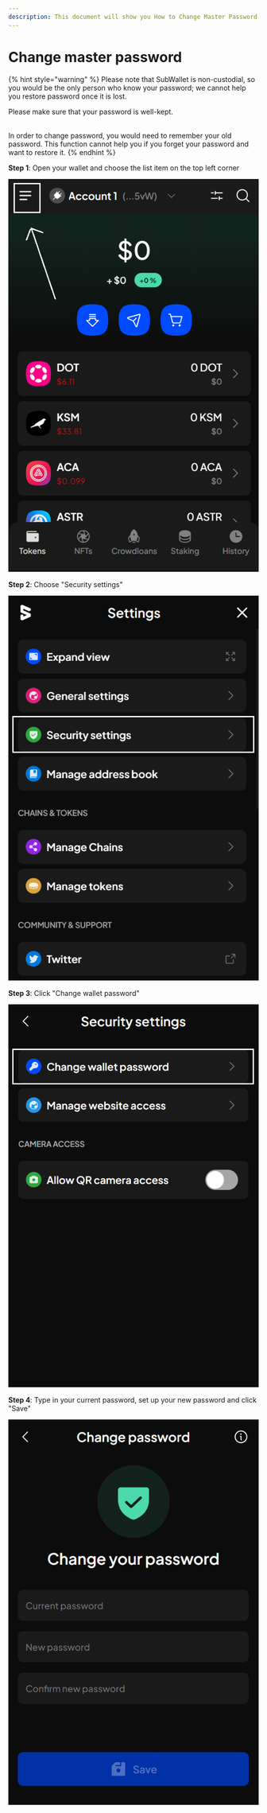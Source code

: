 ```yaml
---
description: This document will show you How to Change Master Password on SubWallet.
---
```


# Change master password

{% hint style="warning" %}
Please note that SubWallet is non-custodial, so you would be the only person who know your password; we cannot help you restore password once it is lost.&#x20;

Please make sure that your password is well-kept.&#x20;

\
In order to change password, you would need to remember your old password. This function cannot help you if you forget your password and want to restore it.&#x20;
{% endhint %}

**Step 1**: Open your wallet and choose the list item on the top left corner

![](<../../../.gitbook/assets/image (2) (1) (3).png>)

**Step 2**: Choose "Security settings"

![](<../../../.gitbook/assets/image (22) (2).png>)

**Step 3**: Click "Change wallet password"

![](<../../../.gitbook/assets/image (7) (2).png>)

**Step 4**: Type in your current password, set up your new password and click "Save"

![](<../../../.gitbook/assets/image (12) (1) (1).png>)
